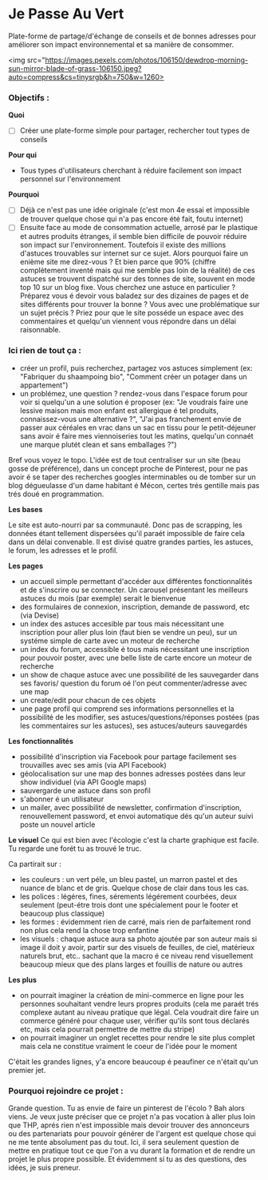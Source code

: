 # Je Passe Au Vert

Plate-forme de partage/d'échange de conseils et de bonnes adresses pour améliorer son impact environnemental et sa manière de consommer.

<img src="https://images.pexels.com/photos/106150/dewdrop-morning-sun-mirror-blade-of-grass-106150.jpeg?auto=compress&cs=tinysrgb&h=750&w=1260>

### Objectifs :

**Quoi**
- [ ] Créer une plate-forme simple pour partager, rechercher tout types de conseils

**Pour qui**
- Tous types d'utilisateurs cherchant à réduire facilement son impact personnel sur l'environnement

**Pourquoi**
- [ ] Déjà ce n'est pas une idée originale (c'est mon 4e essai et impossible de trouver quelque chose qui n'a pas encore été fait, foutu internet)
- [ ] Ensuite face au mode de consommation actuelle, arrosé par le plastique et autres produits étranges, il semble bien difficile de pouvoir réduire son impact sur l'environnement. Toutefois il existe des millions d'astuces trouvables sur internet sur ce sujet. Alors pourquoi faire un enième site me direz-vous ? Et bien parce que 90% (chiffre complètement inventé mais qui me semble pas loin de la réalité) de ces astuces se trouvent dispatché sur des tonnes de site, souvent en mode top 10 sur un blog fixe. Vous cherchez une astuce en particulier ? Préparez vous é devoir vous baladez sur des dizaines de pages et de sites différents pour trouver la bonne ? Vous avec une problématique sur un sujet précis ? Priez pour que le site posséde un espace avec des commentaires et quelqu'un viennent vous répondre dans un délai raisonnable. 

### Ici rien de tout ça :

- créer un profil, puis recherchez, partagez vos astuces simplement (ex: "Fabriquer du shaampoing bio", "Comment créer un potager dans un appartement")
- un problémez, une question ? rendez-vous dans l'espace forum pour voir si quelqu'un a une solution é proposer (ex: "Je voudrais faire une lessive maison mais mon enfant est allergique é tel produits, connaissez-vous une alternative ?", "J'ai pas franchement envie de passer aux céréales en vrac dans un sac en tissu pour le petit-déjeuner sans avoir é faire mes viennoiseries tout les matins, quelqu'un connaét une marque plutét clean et sans emballages ?")

Bref vous voyez le topo. L'idée est de tout centraliser sur un site (beau gosse de préférence), dans un concept proche de Pinterest,  pour ne pas avoir é se taper des recherches googles interminables ou de tomber sur un blog dégueulasse d'un dame habitant é Mécon, certes trés gentille  mais pas trés doué en programmation.

**Les bases**

Le site est auto-nourri par sa communauté. Donc pas de scrapping, les données étant tellement dispersées qu'il paraét impossible de faire cela dans un délai convenable. 
Il est divisé quatre grandes parties, les astuces, le forum, les adresses et le profil.

**Les pages**
- un accueil simple permettant d'accéder aux différentes fonctionnalités et de s'inscrire ou se connecter.  Un carousel présentant les meilleurs astuces du mois (par exemple) serait le bienvenue
- des formulaires de connexion, inscription, demande de password, etc (via Devise)
- un index des astuces accesible par tous mais nécessitant une inscription pour aller plus loin (faut bien se vendre un peu), sur un systéme simple de carte avec un moteur de recherche
- un index du forum, accessible é tous mais nécessitant une inscription pour pouvoir poster,
avec une belle liste de carte encore un moteur de recherche
- un show de chaque astuce avec une possibilité de les sauvegarder dans ses favoris/ question du forum oé l'on peut commenter/adresse avec une map
- un create/edit pour chacun de ces objets
- une page profil qui comprend ses informations personnelles et la possibilité de les modifier, ses astuces/questions/réponses postées (pas les commentaires sur les astuces), ses astuces/auteurs sauvegardés

**Les fonctionnalités**
- possibilité d'inscription via Facebook pour partage facilement ses trouvailles avec ses amis
(via API Facebook)
- géolocalisation sur une map des bonnes adresses postées dans leur show individuel (via API Google maps)
- sauvergarde une astuce dans son profil
- s'abonner é un utilisateur 
- un mailer, avec possibilité de newsletter, confirmation d'inscription, renouvellement password, et envoi automatique dés qu'un auteur suivi poste un nouvel article

**Le visuel**
Ce qui est bien avec l'écologie c'est la charte graphique est facile. Tu regarde une forét tu as trouvé le truc. 

Ca partirait sur :
- les couleurs : un vert péle, un bleu pastel, un marron pastel et des nuance de blanc et de gris. Quelque chose de clair dans tous les cas.
- les polices : légéres, fines, sérements légérement courbées, deux seulement (peut-étre trois dont une spécialement pour le footer et beaucoup plus classique)
- les formes : évidemment rien de carré, mais rien de parfaitement rond non plus cela rend la chose trop enfantine 
- les visuels : chaque astuce aura sa photo ajoutée par son auteur mais si image il doit y avoir, partir sur des visuels de feuilles, de ciel, matérieux naturels brut, etc.. sachant que la macro é ce niveau rend visuellement beaucoup mieux que des plans larges et fouillis de nature ou autres

**Les plus**
- on pourrait imaginer la création de mini-commerce en ligne pour les personnes souhaitant vendre leurs propres produits (cela me paraét trés complexe autant au niveau pratique que légal. Cela voudrait dire faire un commerce généré pour chaque user, vérifier qu'ils sont tous déclarés etc, mais cela pourrait permettre de mettre du stripe)
- on pourrait imaginer un onglet recettes pour rendre le site plus complet mais cela ne constitue vraiment le coeur de l'idée pour le moment

C'était les grandes lignes, y'a encore beaucoup é peaufiner ce n'était qu'un premier jet.

### Pourquoi rejoindre ce projet :

Grande question. Tu as envie de faire un pinterest de l'écolo ? Bah alors viens. Je veux juste préciser que ce projet n'a pas vocation à aller plus loin que THP, aprés rien n'est impossible mais devoir trouver des annonceurs ou des partenariats pour pouvoir générer de l'argent est quelque chose qui ne me tente absolument pas du tout.  Ici, il sera seulement question de mettre en pratique tout ce que l'on a vu durant la formation et de rendre un projet le plus propre possible. Et évidemment si tu as des questions, des idées, je suis preneur. 

